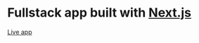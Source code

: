 # Fullstack app built with [Next.js](https://nextjs.org/)

[Live app](https://prompt-davidefilosa.vercel.app/)

